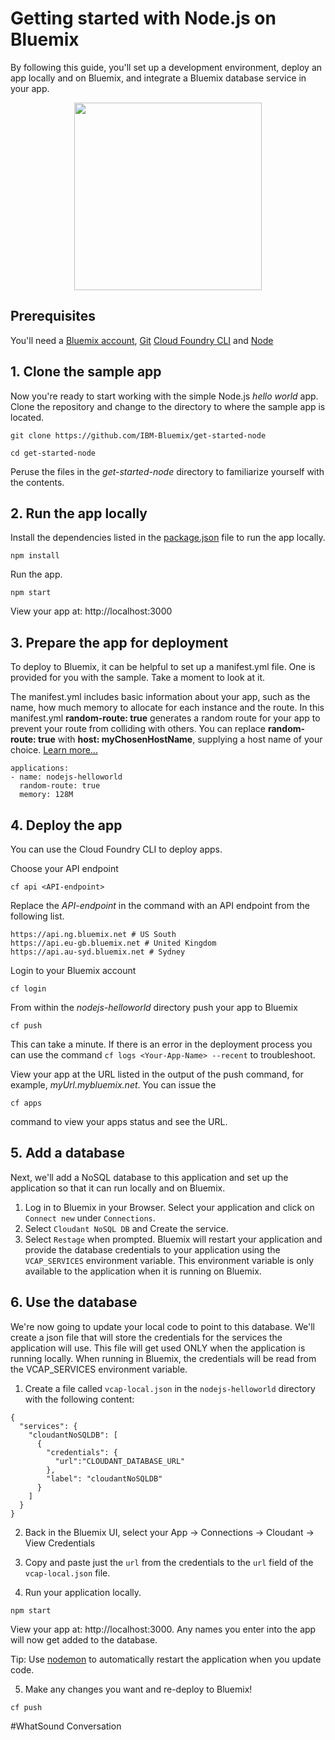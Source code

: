 
# Getting started with Node.js on Bluemix
By following this guide, you'll set up a development environment, deploy an app locally and on Bluemix, and integrate a Bluemix database service in your app.

<p align="center">
  <img src="https://raw.githubusercontent.com/IBM-Bluemix/get-started-java/master/docs/GettingStarted.gif" width="300">
</p>

## Prerequisites

You'll need a [Bluemix account](https://console.ng.bluemix.net/registration/), [Git](https://git-scm.com/downloads) [Cloud Foundry CLI](https://github.com/cloudfoundry/cli#downloads) and [Node](https://nodejs.org/en/)

## 1. Clone the sample app

Now you're ready to start working with the simple Node.js *hello world* app. Clone the repository and change to the directory to where the sample app is located.
  ```
  git clone https://github.com/IBM-Bluemix/get-started-node
  ```

  ```
  cd get-started-node
  ```

  Peruse the files in the *get-started-node* directory to familiarize yourself with the contents.

## 2. Run the app locally

Install the dependencies listed in the [package.json](https://docs.npmjs.com/files/package.json) file to run the app locally.  
  ```
  npm install
  ```

Run the app.
  ```
  npm start  
  ```

View your app at: http://localhost:3000

## 3. Prepare the app for deployment

To deploy to Bluemix, it can be helpful to set up a manifest.yml file. One is provided for you with the sample. Take a moment to look at it.

The manifest.yml includes basic information about your app, such as the name, how much memory to allocate for each instance and the route. In this manifest.yml **random-route: true** generates a random route for your app to prevent your route from colliding with others.  You can replace **random-route: true** with **host: myChosenHostName**, supplying a host name of your choice. [Learn more...](https://console.bluemix.net/docs/manageapps/depapps.html#appmanifest)
 ```
 applications:
 - name: nodejs-helloworld
   random-route: true
   memory: 128M
 ```

## 4. Deploy the app

You can use the Cloud Foundry CLI to deploy apps.

Choose your API endpoint
   ```
   cf api <API-endpoint>
   ```

Replace the *API-endpoint* in the command with an API endpoint from the following list.
  ```
  https://api.ng.bluemix.net # US South
  https://api.eu-gb.bluemix.net # United Kingdom
  https://api.au-syd.bluemix.net # Sydney
  ```

Login to your Bluemix account

  ```
  cf login
  ```

From within the *nodejs-helloworld* directory push your app to Bluemix
  ```
  cf push
  ```

This can take a minute. If there is an error in the deployment process you can use the command `cf logs <Your-App-Name> --recent` to troubleshoot.


View your app at the URL listed in the output of the push command, for example, *myUrl.mybluemix.net*.  You can issue the
```
cf apps
```
command to view your apps status and see the URL.


## 5. Add a database

Next, we'll add a NoSQL database to this application and set up the application so that it can run locally and on Bluemix.

1. Log in to Bluemix in your Browser. Select your application and click on `Connect new` under `Connections`.
2. Select `Cloudant NoSQL DB` and Create the service.
3. Select `Restage` when prompted. Bluemix will restart your application and provide the database credentials to your application using the `VCAP_SERVICES` environment variable. This environment variable is only available to the application when it is running on Bluemix.

## 6. Use the database

We're now going to update your local code to point to this database. We'll create a json file that will store the credentials for the services the application will use. This file will get used ONLY when the application is running locally. When running in Bluemix, the credentials will be read from the VCAP_SERVICES environment variable.

1. Create a file called `vcap-local.json` in the `nodejs-helloworld` directory with the following content:
  ```
  {
    "services": {
      "cloudantNoSQLDB": [
        {
          "credentials": {
            "url":"CLOUDANT_DATABASE_URL"
          },
          "label": "cloudantNoSQLDB"
        }
      ]
    }
  }
  ```

2. Back in the Bluemix UI, select your App -> Connections -> Cloudant -> View Credentials

3. Copy and paste just the `url` from the credentials to the `url` field of the `vcap-local.json` file.

4. Run your application locally.
  ```
  npm start  
  ```

  View your app at: http://localhost:3000. Any names you enter into the app will now get added to the database.

  Tip: Use [nodemon](https://nodemon.io/) to automatically restart the application when you update code.

5. Make any changes you want and re-deploy to Bluemix!
  ```
  cf push
  ```
#WhatSound Conversation
